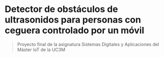 # Detector de obstáculos de ultrasonidos para personas con ceguera controlado por un móvil
> Proyecto final de la asignatura Sistemas Digitales y Aplicaciones del Máster IoT de la UC3M